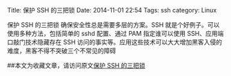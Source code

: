 Title: 保护 SSH 的三把锁
Date: 2014-11-01 22:54
Tags: ssh
category: Linux

保护 SSH 的三把锁
确保安全性总是需要多层的方案。SSH 就是个好例子。可以使用多种方法，包括简单的 sshd 配置、通过 PAM 指定谁可以使用 SSH、应用端口敲门技术隐藏存在 SSH 访问的事实等。应用这些技术可以大大增加黑客入侵的难度，黑客不得不突破三个不常见的障碍

##本文为收藏文章，请访问原文[保护 SSH 的三把锁](http://www.ibm.com/developerworks/cn/aix/library/au-sshlocks/)

